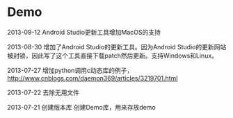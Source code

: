 Demo
====

2013-09-12
Android Studio更新工具增加MacOS的支持

2013-08-30
增加了Android Studio的更新工具。因为Android Studio的更新网站被封锁，因此写了这个工具直接下载patch然后更新。支持Windows和Linux。

2013-07-27
增加python调用c动态库的例子，http://www.cnblogs.com/daemon369/articles/3219701.html

2013-07-22
去除无用文件

2013-07-21
创建版本库
创建Demo库，用来存放demo
